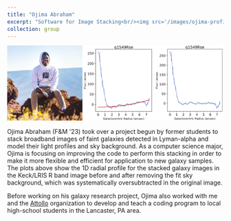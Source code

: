 ```yaml
---
title: "Ojima Abraham"
excerpt: "Software for Image Stacking<br/><img src='/images/ojima-profile.png' alt='Ojima Abraham'>"
collection: group
---
```


<img src='/images/ojima-profile.png' alt='Ojima Abraham'>

Ojima Abraham (F&M '23) took over a project begun by former students to stack broadband images of faint galaxies detected in Lyman-alpha and model their light profiles and sky background. As a computer science major, Ojima is focusing on improving the code to perform this stacking in order to make it more flexible and efficient for application to new galaxy samples. The plots above show the 1D radial profile for the stacked galaxy images in the Keck/LRIS R band image before and after removing the fit sky background, which was systematically oversubtracted in the original image.

Before working on his galaxy research project, Ojima also worked with me and the [Attollo](http://attolloprep.org/) organization to develop and teach a coding program to local high-school students in the Lancaster, PA area.
